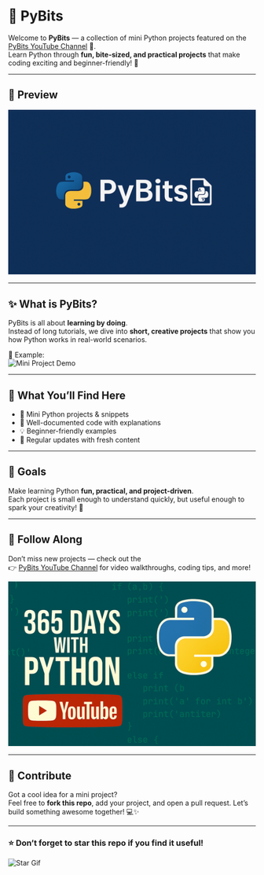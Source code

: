 # 🐍 PyBits  

Welcome to **PyBits** — a collection of mini Python projects featured on the [PyBits YouTube Channel](https://youtube.com/...) 🎥.  
Learn Python through **fun, bite-sized, and practical projects** that make coding exciting and beginner-friendly! 🚀  

---

## 🌟 Preview  

![PyBits Banner](assets/ChatGPT%20Image%20Sep%2021,%202025,%2010_25_01%20AM.png)  

---

## ✨ What is PyBits?  

PyBits is all about **learning by doing**.  
Instead of long tutorials, we dive into **short, creative projects** that show you how Python works in real-world scenarios.  

📸 Example:  
![Mini Project Demo](https://raw.githubusercontent.com/YourUsername/PyBits/main/assets/demo.gif)  

---

## 📂 What You’ll Find Here
- 🧩 Mini Python projects & snippets  
- 📖 Well-documented code with explanations  
- 💡 Beginner-friendly examples  
- 🔄 Regular updates with fresh content  

---

## 🚀 Goals
Make learning Python **fun, practical, and project-driven**.  
Each project is small enough to understand quickly, but useful enough to spark your creativity! 🌟  

---

## 🎥 Follow Along
Don’t miss new projects — check out the  
👉 [PyBits YouTube Channel](https://youtube.com/...) for video walkthroughs, coding tips, and more!  

![YouTube Subscribe](assets/Copilot_20250916_234410.png)  

---

## 🤝 Contribute
Got a cool idea for a mini project?  
Feel free to **fork this repo**, add your project, and open a pull request. Let’s build something awesome together! 💻✨  

---

### ⭐ Don’t forget to star this repo if you find it useful!  

![Star Gif](https://raw.githubusercontent.com/YourUsername/PyBits/main/assets/star.gif)

